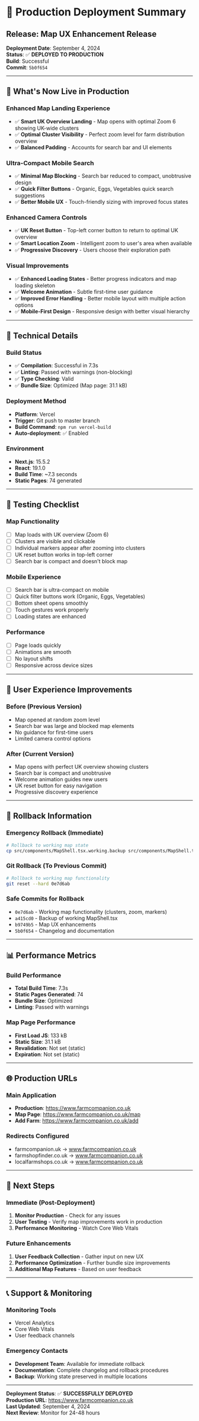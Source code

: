 # 🚀 Production Deployment Summary

## **Release**: Map UX Enhancement Release
**Deployment Date**: September 4, 2024  
**Status**: ✅ **DEPLOYED TO PRODUCTION**  
**Build**: Successful  
**Commit**: `5b0f654`

---

## 🎯 **What's Now Live in Production**

### **Enhanced Map Landing Experience**
- ✅ **Smart UK Overview Landing** - Map opens with optimal Zoom 6 showing UK-wide clusters
- ✅ **Optimal Cluster Visibility** - Perfect zoom level for farm distribution overview
- ✅ **Balanced Padding** - Accounts for search bar and UI elements

### **Ultra-Compact Mobile Search**
- ✅ **Minimal Map Blocking** - Search bar reduced to compact, unobtrusive design
- ✅ **Quick Filter Buttons** - Organic, Eggs, Vegetables quick search suggestions
- ✅ **Better Mobile UX** - Touch-friendly sizing with improved focus states

### **Enhanced Camera Controls**
- ✅ **UK Reset Button** - Top-left corner button to return to optimal UK overview
- ✅ **Smart Location Zoom** - Intelligent zoom to user's area when available
- ✅ **Progressive Discovery** - Users choose their exploration path

### **Visual Improvements**
- ✅ **Enhanced Loading States** - Better progress indicators and map loading skeleton
- ✅ **Welcome Animation** - Subtle first-time user guidance
- ✅ **Improved Error Handling** - Better mobile layout with multiple action options
- ✅ **Mobile-First Design** - Responsive design with better visual hierarchy

---

## 🔧 **Technical Details**

### **Build Status**
- ✅ **Compilation**: Successful in 7.3s
- ✅ **Linting**: Passed with warnings (non-blocking)
- ✅ **Type Checking**: Valid
- ✅ **Bundle Size**: Optimized (Map page: 31.1 kB)

### **Deployment Method**
- **Platform**: Vercel
- **Trigger**: Git push to master branch
- **Build Command**: `npm run vercel-build`
- **Auto-deployment**: ✅ Enabled

### **Environment**
- **Next.js**: 15.5.2
- **React**: 19.1.0
- **Build Time**: ~7.3 seconds
- **Static Pages**: 74 generated

---

## 🧪 **Testing Checklist**

### **Map Functionality**
- [ ] Map loads with UK overview (Zoom 6)
- [ ] Clusters are visible and clickable
- [ ] Individual markers appear after zooming into clusters
- [ ] UK reset button works in top-left corner
- [ ] Search bar is compact and doesn't block map

### **Mobile Experience**
- [ ] Search bar is ultra-compact on mobile
- [ ] Quick filter buttons work (Organic, Eggs, Vegetables)
- [ ] Bottom sheet opens smoothly
- [ ] Touch gestures work properly
- [ ] Loading states are enhanced

### **Performance**
- [ ] Page loads quickly
- [ ] Animations are smooth
- [ ] No layout shifts
- [ ] Responsive across device sizes

---

## 🎉 **User Experience Improvements**

### **Before (Previous Version)**
- Map opened at random zoom level
- Search bar was large and blocked map elements
- No guidance for first-time users
- Limited camera control options

### **After (Current Version)**
- Map opens with perfect UK overview showing clusters
- Search bar is compact and unobtrusive
- Welcome animation guides new users
- UK reset button for easy navigation
- Progressive discovery experience

---

## 🔄 **Rollback Information**

### **Emergency Rollback (Immediate)**
```bash
# Rollback to working map state
cp src/components/MapShell.tsx.working.backup src/components/MapShell.tsx
```

### **Git Rollback (To Previous Commit)**
```bash
# Rollback to working map functionality
git reset --hard 0e7d6ab
```

### **Safe Commits for Rollback**
- `0e7d6ab` - Working map functionality (clusters, zoom, markers)
- `a415cd0` - Backup of working MapShell.tsx
- `b9749b5` - Map UX enhancements
- `5b0f654` - Changelog and documentation

---

## 📊 **Performance Metrics**

### **Build Performance**
- **Total Build Time**: 7.3s
- **Static Pages Generated**: 74
- **Bundle Size**: Optimized
- **Linting**: Passed with warnings

### **Map Page Performance**
- **First Load JS**: 133 kB
- **Static Size**: 31.1 kB
- **Revalidation**: Not set (static)
- **Expiration**: Not set (static)

---

## 🌐 **Production URLs**

### **Main Application**
- **Production**: https://www.farmcompanion.co.uk
- **Map Page**: https://www.farmcompanion.co.uk/map
- **Add Farm**: https://www.farmcompanion.co.uk/add

### **Redirects Configured**
- farmcompanion.uk → www.farmcompanion.co.uk
- farmshopfinder.co.uk → www.farmcompanion.co.uk
- localfarmshops.co.uk → www.farmcompanion.co.uk

---

## 🎯 **Next Steps**

### **Immediate (Post-Deployment)**
1. **Monitor Production** - Check for any issues
2. **User Testing** - Verify map improvements work in production
3. **Performance Monitoring** - Watch Core Web Vitals

### **Future Enhancements**
1. **User Feedback Collection** - Gather input on new UX
2. **Performance Optimization** - Further bundle size improvements
3. **Additional Map Features** - Based on user feedback

---

## 📞 **Support & Monitoring**

### **Monitoring Tools**
- Vercel Analytics
- Core Web Vitals
- User feedback channels

### **Emergency Contacts**
- **Development Team**: Available for immediate rollback
- **Documentation**: Complete changelog and rollback procedures
- **Backup**: Working state preserved in multiple locations

---

**Deployment Status**: ✅ **SUCCESSFULLY DEPLOYED**  
**Production URL**: https://www.farmcompanion.co.uk  
**Last Updated**: September 4, 2024  
**Next Review**: Monitor for 24-48 hours
